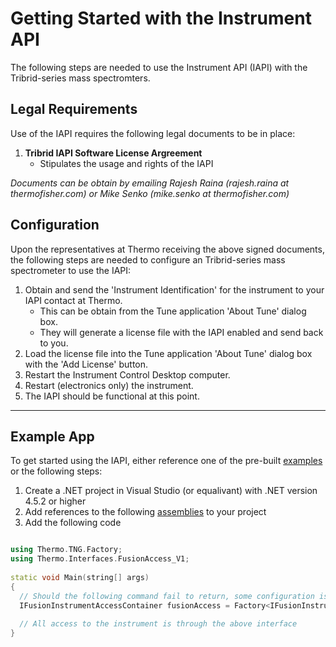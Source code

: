 # Getting Started with the Instrument API

The following steps are needed to use the Instrument API (IAPI) with the Tribrid-series mass spectromters.

## Legal Requirements

Use of the IAPI requires the following legal documents to be in place:

  1. **Tribrid IAPI Software License Argreement**
     - Stipulates the usage and rights of the IAPI
  
 *Documents can be obtain by emailing Rajesh Raina (rajesh.raina at thermofisher.com) or Mike Senko (mike.senko at thermofisher.com)*

## Configuration
  
Upon the representatives at Thermo receiving the above signed documents, the following steps are needed to configure an Tribrid-series mass spectrometer to use the IAPI:

  1. Obtain and send the 'Instrument Identification' for the instrument to your IAPI contact at Thermo.
     - This can be obtain from the Tune application 'About Tune' dialog box.
     - They will generate a license file with the IAPI enabled and send back to you.
  2. Load the license file into the Tune application 'About Tune' dialog box with the 'Add License' button.
  3. Restart the Instrument Control Desktop computer.
  4. Restart (electronics only) the instrument.
  5. The IAPI should be functional at this point.
  
___
  
## Example App

To get started using the IAPI, either reference one of the pre-built [examples](https://github.com/thermofisherlsms/iapi/tree/master/examples) or the following steps:
  
  1. Create a .NET project in Visual Studio (or equalivant) with .NET version 4.5.2 or higher
  2. Add references to the following [assemblies](https://github.com/thermofisherlsms/iapi/tree/master/lib) to your project
  3. Add the following code
  
```cpp

using Thermo.TNG.Factory;
using Thermo.Interfaces.FusionAccess_V1;
   
static void Main(string[] args)
{
  // Should the following command fail to return, some configuration is not set up correctly
  IFusionInstrumentAccessContainer fusionAccess = Factory<IFusionInstrumentAccessContainer>.Create();
  
  // All access to the instrument is through the above interface
}

```
